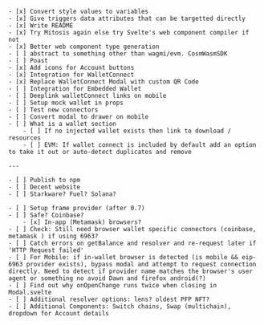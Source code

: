     - [x] Convert style values to variables
    - [x] Give triggers data attributes that can be targetted directly
    - [x] Write README
    - [x] Try Mitosis again else try Svelte's web component compiler if not
    - [x] Better web component type generation
    - [ ] abstract to something other than wagmi/evm. CosmWasmSDK
    - [ ] Poast
    - [x] Add icons for Account buttons
    - [x] Integration for WalletConnect
    - [x] Replace WalletConnect Modal with custom QR Code
    - [ ] Integration for Embedded Wallet
    - [ ] Deeplink walletConnect links on mobile
    - [ ] Setup mock wallet in props
    - [ ] Test new connectors
    - [ ] Convert modal to drawer on mobile
    - [ ] What is a wallet section
    	- [ ] If no injected wallet exists then link to download / resources
    	- [ ] EVM: If wallet connect is included by default add an option to take it out or auto-detect duplicates and remove

    ---

    - [ ] Publish to npm
    - [ ] Decent website
    - [ ] Starkware? Fuel? Solana?

    - [ ] Setup frame provider (after 0.7)
    - [ ] Safe? Coinbase?
    	- [x] In-app (Metamask) browsers?
    - [ ] Check: Still need browser wallet specific connectors (coinbase, metamask ) if using 6963?
    - [ ] Catch errors on getBalance and resolver and re-request later if 'HTTP Request failed'
    - [ ] For Mobile: if in-wallet browser is detected (is mobile && eip-6963 provider exists), bypass modal and attempt to request connection directly. Need to detect if provider name matches the browser's user agent or something no avoid Dawn and firefox android(?)
    - [ ] Find out why onOpenChange runs twice when closing in Modal.svelte
    - [ ] Additional resolver options: lens? oldest PFP NFT?
    - [ ] Additional Components: Switch chains, Swap (multichain), dropdown for Account details
